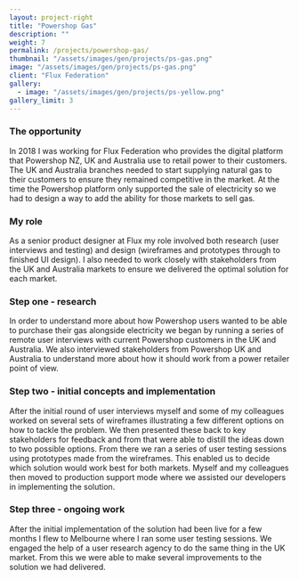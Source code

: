 ```yaml
---
layout: project-right
title: "Powershop Gas"
description: ""
weight: 7
permalink: /projects/powershop-gas/
thumbnail: "/assets/images/gen/projects/ps-gas.png"
image: "/assets/images/gen/projects/ps-gas.png"
client: "Flux Federation"
gallery:
  - image: "/assets/images/gen/projects/ps-yellow.png"
gallery_limit: 3
---
```


### The opportunity

In 2018 I was working for Flux Federation who provides the digital platform that Powershop NZ, UK and Australia use to retail power to their customers. The UK and Australia branches needed to start supplying natural gas to their customers to ensure they remained competitive in the market. At the time the Powershop platform only supported the sale of electricity so we had to design a way to add the ability for those markets to sell gas.

### My role

As a senior product designer at Flux my role involved both research (user interviews and testing) and design (wireframes and prototypes through to finished UI design). I also needed to work closely with stakeholders from the UK and Australia markets to ensure we delivered the optimal solution for each market.

### Step one - research

In order to understand more about how Powershop users wanted to be able to purchase their gas alongside electricity we began by running a series of remote user interviews with current Powershop customers in the UK and Australia. We also interviewed stakeholders from Powershop UK and Australia to understand more about how it should work from a power retailer point of view.

### Step two - initial concepts and implementation

After the initial round of user interviews myself and some of my colleagues worked on several sets of wireframes illustrating a few different options on how to tackle the problem. We then presented these back to key stakeholders for feedback and from that were able to distill the ideas down to two possible options. From there we ran a series of user testing sessions using prototypes made from the wireframes. This enabled us to decide which solution would work best for both markets. Myself and my colleagues then moved to production support mode where we assisted our developers in implementing the solution.

### Step three - ongoing work

After the initial implementation of the solution had been live for a few months I flew to Melbourne where I ran some user testing sessions. We engaged the help of a user research agency to do the same thing in the UK market. From this we were able to make several improvements to the solution we had delivered.
